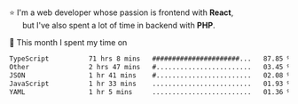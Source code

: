 ⭐ I'm a web developer whose passion is frontend with <b>React</b>,<br/>
&nbsp; &nbsp; &nbsp; but I've also spent a lot of time in backend with <b>PHP</b>.

📅 This month I spent my time on

<!--START_SECTION:waka-->

```txt
TypeScript          71 hrs 8 mins   ######################...   87.85 %
Other               2 hrs 47 mins   #........................   03.45 %
JSON                1 hr 41 mins    #........................   02.08 %
JavaScript          1 hr 33 mins    .........................   01.93 %
YAML                1 hr 5 mins     .........................   01.36 %
```

<!--END_SECTION:waka-->
